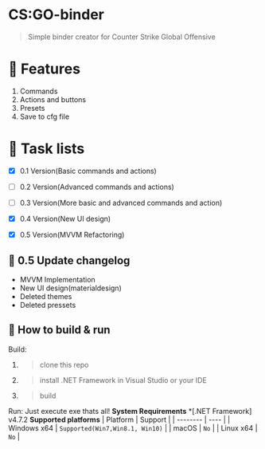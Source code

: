 # CS:GO-binder
> Simple binder creator for Counter Strike Global Offensive

# :dizzy: Features
1. Commands
2. Actions and buttons
3. Presets
4. Save to cfg file

# :blossom: Task lists

- [x] 0.1 Version(Basic commands and actions)
- [ ] 0.2 Version(Advanced commands and actions)
- [ ] 0.3 Version(More basic and advanced commands and action)
- [x] 0.4 Version(New UI design)
- [x] 0.5 Version(MVVM Refactoring)


## :barber: 0.5 Update changelog

* MVVM Implementation
* New UI design(materialdesign)
* Deleted themes
* Deleted pressets

## :wine_glass: How to build & run

Build:
1. > clone this repo
2. > install .NET Framework in Visual Studio or your IDE
3. > build

Run:
Just execute exe thats all!
**System Requirements**
*[.NET Framework] v4.7.2
**Supported platforms**
| Platform | Support |
| -------- | ---- |
| Windows x64 | `Supported(Win7,Win8.1, Win10)` |
| macOS | `No` |
| Linux x64 | `No` |
